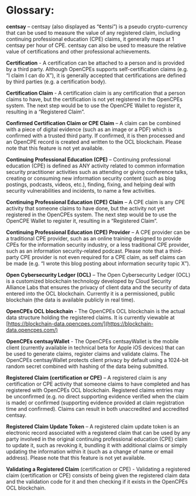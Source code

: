 # Glossary:

**centsay** – centsay (also displayed as “¢entsi”) is a pseudo crypto-currency that can be used to measure the value of any registered claim, including continuing professional education (CPE) claims, it generally maps at 1 centsay per hour of CPE. centsay can also be used to measure the relative value of certifications and other professional achievements.

**Certification** - A certification can be attached to a person and is provided by a third party. Although OpenCPEs supports self-certification claims (e.g. “I claim I can do X”), it is generally accepted that certifications are defined by third parties (e.g. a certification body).

**Certification Claim** - A certification claim is any certification that a person claims to have, but the certification is not yet registered in the OpenCPEs system. The next step would be to use the OpenCPE Wallet to register it, resulting in a “Registered Claim”.

**Confirmed Certification Claim or CPE Claim** – A claim can be combined with a piece of digital evidence (such as an image or a PDF) which is confirmed with a trusted third party. If confirmed, it is then processed and an OpenCPE record is created and written to the OCL blockchain. Please note that this feature is not yet available.

**Continuing Professional Education (CPE)** – Continuing professional education (CPE) is defined as ANY activity related to common information security practitioner activities such as attending or giving conference talks, creating or consuming new information security content (such as blog postings, podcasts, videos, etc.), finding, fixing, and helping deal with security vulnerabilities and incidents, to name a few activities.

**Continuing Professional Education (CPE) Claim** – A CPE claim is any CPE activity that someone claims to have done, but the activity not yet registered in the OpenCPEs system. The next step would be to use the OpenCPE Wallet to register it, resulting in a “Registered Claim”.

**Continuing Professional Education (CPE) Provider** – A CPE provider can be a traditional CPE provider, such as an online training designed to provide CPEs for the information security industry, or a less traditional CPE provider, such as an information security-related podcast. Please note that a third-party CPE provider is not even required for a CPE claim, as self claims can be made (e.g. “I wrote this blog posting about information security topic X”).

**Open Cybersecurity Ledger (OCL)** – The Open Cybersecurity Ledger (OCL) is a customized blockchain technology developed by Cloud Security Alliance Labs that ensures the privacy of client data and the security of data entered into the OCL blockchain. Currently it is a permissioned, public blockchain (the data is available publicly in real time).

**OpenCPEs OCL blockchain** - The OpenCPEs OCL blockchain is the actual data structure holding the registered claims. It is currently viewable at [https://blockchain-data.opencpes.com/](https://blockchain-data.opencpes.com/)

**OpenCPEs centsayWallet** - The OpenCPEs centsayWallet is the mobile client (currently available in technical beta for Apple iOS devices) that can be used to generate claims, register claims and validate claims. The OpenCPEs centsayWallet protects client privacy by default using a 1024-bit random secret combined with hashing of the data being submitted.

**Registered Claim (certification or CPE)** – A registered claim is any certification or CPE activity that someone claims to have completed and has registered with OpenCPEs OCL blockchain. Registered claims entries may be unconfirmed (e.g. no direct supporting evidence verified when the claim is made) or confirmed (supporting evidence provided at claim registration time and confirmed). Claims can result in both unaccredited and accredited centsay.

**Registered Claim Update Token** – A registered claim update token is an electronic record associated with a registered claim that can be used by any party involved in the original continuing professional education (CPE) claim to update it, such as revoking it, bundling it with additional claims or simply updating the information within it (such as a change of name or email address). Please note that this feature is not yet available.

**Validating a Registered Claim** (certification or CPE) - Validating a registered claim (certification or CPE) consists of being given the registered claim data and the validation code for it and then checking if it exists in the OpenCPEs OCL blockchain.
